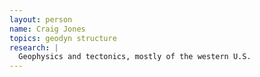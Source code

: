 ```yaml
---
layout: person
name: Craig Jones
topics: geodyn structure
research: |
  Geophysics and tectonics, mostly of the western U.S.
---
```

